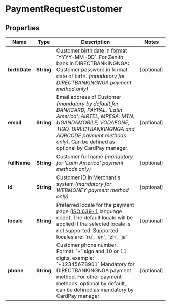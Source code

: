
# PaymentRequestCustomer

## Properties
Name | Type | Description | Notes
------------ | ------------- | ------------- | -------------
**birthDate** | **String** | Customer birth date in format &#x60;YYYY-MM-DD&#x60;. For Zenith bank in DIRECTBANKINGNGA: Customer password in format date of birth. *(mandatory for DIRECTBANKINGNGA payment method only)* |  [optional]
**email** | **String** | Email address of Customer *(mandatory by default for BANKCARD, PAYPAL, &#39;Latin America&#39;, AIRTEL, MPESA, MTN, UGANDAMOBILE, VODAFONE, TIGO, DIRECTBANKINGNGA and AQRCODE payment methods only)*. Can be defined as optional by CardPay manager. |  [optional]
**fullName** | **String** | Customer full name *(mandatory for &#39;Latin America&#39; payment methods only)* |  [optional]
**id** | **String** | Customer ID in Merchant&#39;s system *(mandatory for WEBMONEY payment method only)* |  [optional]
**locale** | **String** | Preferred locale for the payment page ([ISO 639-1](https://en.wikipedia.org/wiki/ISO_639-1) language code). The default locale will be applied if the selected locale is not supported. Supported locales are: &#x60;ru&#x60;, &#x60;en&#x60;, &#x60;zh&#x60;, &#x60;ja&#x60; |  [optional]
**phone** | **String** | Customer phone number. Format: &#x60;+&#x60; sign and 10 or 11 digits, example: &#x60;+12345678901&#x60; Mandatory for DIRECTBANKINGNGA payment method. For other payment methods: optional by default, can be defined as mandatory by CardPay manager. |  [optional]



